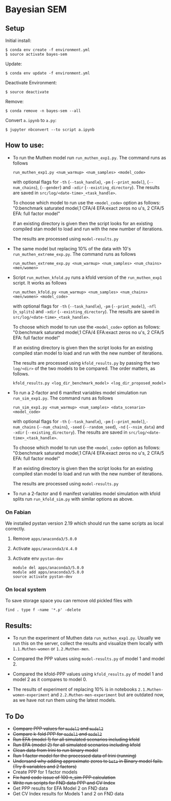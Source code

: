 # Bayesian SEM

## Setup

Initial install:

    $ conda env create -f environment.yml
    $ source activate bayes-sem

Update:

    $ conda env update -f environment.yml

Deactivate Environment:

    $ source deactivate

Remove:

    $ conda remove -n bayes-sem --all


Convert `a.ipynb` to `a.py`:

    $ jupyter nbconvert --to script a.ipynb


## How to use:

* To run the Muthen model run `run_muthen_exp1.py`. The command runs as follows

  ```
  run_muthen_exp1.py <num_warmup> <num_samples> <model_code>
  ```

  with optional flags for `-th` (`--task_handle`), `-pm` (`--print_model`), (`--num_chains`), 
  (`--gender`) and
  `-xdir` (`--existing_directory`). The results are saved in
  `src/log/<date-time>_<task_handle>`.
  
  To choose which model to run use the `<model_code>` option as follows:
  "0:benchmark saturated model,1 CFA/4 EFA:exact zeros no u's, 2 CFA/5 EFA: full factor model"
  
  If an existing directory is given then the script looks for an existing compiled
  stan model to load and run with the new number of iterations.
  
  The results are processed using `model-results.py`

* The same model but replacing 10% of the data with 10's `run_muthen_extreme_exp.py`.
The command runs as follows

    ```
    run_muthen_extreme_exp.py <num_warmup> <num_samples> <num_chains> <men/women>
    ```

* Script `run_muthen_kfold.py` runs a kfold version of the `run_muthen_exp1`
script. It works as follows

    ```
    run_muthen_kfold.py <num_warmup> <num_samples> <num_chains> <men/women> <model_code>
    ```

  with optional flags for `-th` (`--task_handle`), `-pm` (`--print_model`), `-nfl`
  (`n_splits`) and `-xdir` (`--existing_directory`). The results are saved in
  `src/log/<date-time>_<task_handle>`.
  
  To choose which model to run use the `<model_code>` option as follows:
  "0:benchmark saturated model,1 CFA/4 EFA:exact zeros no u's, 2 CFA/5 EFA: full factor model"
  
  If an existing directory is given then the script looks for an existing compiled
  stan model to load and run with the new number of iterations.
  
  The results are processed using `kfold_results.py` by passing the two `log/<dir>`
  of the two models to be compared. The order matters, as follows.
    
    ```
    kfold_results.py <log_dir_benchmark_model> <log_dir_proposed_model> 
    ```
    

* To run a 2-factor and 6 manifest variables  model simulation run `run_sim_exp1.py`. The command runs as follows

  ```
  run_sim_exp1.py <num_warmup> <num_samples> <data_scenario> <model_code>
  ```

  with optional flags for `-th` (`--task_handle`), `-pm` (`--print_model`),`-num_chains` (`--num_chains`), `-seed` (`--random_seed`), `-nd` (`--nsim_data`)  and
  `-xdir` (`--existing_directory`). The results are saved in
  `src/log/<date-time>_<task_handle>`.
  
  To choose which model to run use the `<model_code>` option as follows:
  "0:benchmark saturated model,1 CFA/4 EFA:exact zeros no u's, 2 CFA/5 EFA: full factor model"
  
  If an existing directory is given then the script looks for an existing compiled
  stan model to load and run with the new number of iterations.
  
  The results are processed using `model-results.py`

* To run a 2-factor and 6 manifest variables  model simulation with kfold splits run `run_kfold_sim.py` with similar options as above. 


### On Fabian

We installed pystan version 2.19 which should run the same scripts as local correctly.

1. Remove `apps/anaconda3/5.0.0`   
2. Activate `apps/anaconda3/4.4.0` 
3. Activate env `pystan-dev`    


    ```
    module del apps/anaconda3/5.0.0
    module add apps/anaconda3/5.0.0
    source activate pystan-dev
    ```

### On local system  

To save storage space you can remove old pickled files with 

    find . type f -name '*.p' -delete


## Results:

* To run the experiment of Muthen data `run_muthen_exp1.py`. Usually we run this
on the server, collect the results and visualize them locally with
`1.1.Muthen-women` or `1.2.Muthen-men`. 

* Compared the PPP values using `model-results.py` of model 1 and model 2.

* Compared the kfold-PPP values using `kfold_results.py` of model 1 and model 2 as it compares to model 0.

* The results of experiment of replacing 10% is in notebooks
`2.1.Muthen-women-experiment` and `2.2.Muthen-men-experiment` but are outdated now, as we have not run them using the latest models.


## To Do

* ~~Compare PPP values for `model1` and `model2`~~
* ~~Compare k-fold PPP for `model1` and `model2`~~
* ~~Run EFA (model 1) for all simulated scenarios including kfold~~
* ~~Run EFA (model 2) for all simulated scenarios including kfold~~
* ~~Clean data from Irini to run binary model~~
* ~~Run 1 factor model for the processed data of Irini (running)~~
* ~~Undersand why adding approximate zeros to `beta` in Binary model fails. (Try 8 variables and 2 factors)~~
* Create PPP for 1 factor models
* ~~Fix hard code issue of 100 n_sim PPP calculation~~
* ~~Write run scripts for FND data PPP and CV Index~~
* Get PPP results for EFA Model 2 on FND data
* Get CV Index results for Models 1 and 2 on FND data